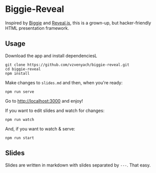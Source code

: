 # Biggie-Reveal

Inspired by [Biggie](https://github.com/tmcw/biggie) and [Reveal.js](https://github.com/hakimel/reveal.js), this is a grown-up, but hacker-friendly HTML presentation framework. 

## Usage

Download the app and install dependenciesL

```
git clone https://github.com/vzvenyach/biggie-reveal.git
cd biggie-reveal
npm install
```

Make changes to `slides.md` and then, when you're ready:

```
npm run serve
```

Go to <http://localhost:3000> and enjoy!

If you want to edit slides and watch for changes:

```
npm run watch
```

And, if you want to watch & serve:

```
npm run start
```

## Slides

Slides are written in markdown with slides separated by `---`. That easy.
